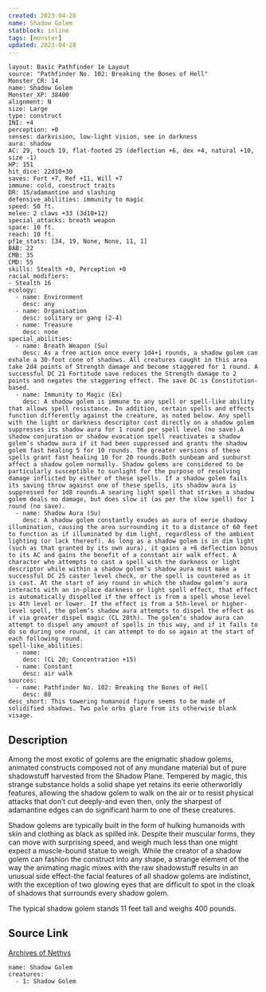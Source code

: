 ```yaml
---
created: 2023-04-28
name: Shadow Golem
statblock: inline
tags: [monster]
updated: 2023-04-28
---
```

```statblock
layout: Basic Pathfinder 1e Layout
source: "Pathfinder No. 102: Breaking the Bones of Hell"
Monster_CR: 14
name: Shadow Golem
Monster_XP: 38400
alignment: N
size: Large
type: construct
INI: +4
perception: +0
senses: darkvision, low-light vision, see in darkness
aura: shadow
AC: 29, touch 19, flat-footed 25 (deflection +6, dex +4, natural +10, size -1)
HP: 151
hit_dice: 22d10+30
saves: Fort +7, Ref +11, Will +7
immune: cold, construct traits
DR: 15/adamantine and slashing
defensive_abilities: immunity to magic
speed: 50 ft.
melee: 2 claws +33 (3d10+12)
special_attacks: breath weapon
space: 10 ft.
reach: 10 ft.
pf1e_stats: [34, 19, None, None, 11, 1]
BAB: 22
CMB: 35
CMD: 55
skills: Stealth +0, Perception +0
racial_modifiers:
- Stealth 16
ecology:
  - name: Environment
    desc: any
  - name: Organisation
    desc: solitary or gang (2-4)
  - name: Treasure
    desc: none
special_abilities:
  - name: Breath Weapon (Su)
    desc: As a free action once every 1d4+1 rounds, a shadow golem can exhale a 30-foot cone of shadows. All creatures caught in this area take 2d4 points of Strength damage and become staggered for 1 round. A successful DC 21 Fortitude save reduces the Strength damage to 2 points and negates the staggering effect. The save DC is Constitution-based.
  - name: Immunity to Magic (Ex)
    desc: A shadow golem is immune to any spell or spell-like ability that allows spell resistance. In addition, certain spells and effects function differently against the creature, as noted below. Any spell with the light or darkness descriptor cast directly on a shadow golem suppresses its shadow aura for 1 round per spell level (no save).A shadow conjuration or shadow evocation spell reactivates a shadow golem’s shadow aura if it had been suppressed and grants the shadow golem fast healing 5 for 10 rounds. The greater versions of these spells grant fast healing 10 for 20 rounds.Both sunbeam and sunburst affect a shadow golem normally. Shadow golems are considered to be particularly susceptible to sunlight for the purpose of resolving damage inflicted by either of these spells. If a shadow golem fails its saving throw against one of these spells, its shadow aura is suppressed for 1d8 rounds.A searing light spell that strikes a shadow golem deals no damage, but does slow it (as per the slow spell) for 1 round (no save).
  - name: Shadow Aura (Su)
    desc: A shadow golem constantly exudes an aura of eerie shadowy illumination, causing the area surrounding it to a distance of 60 feet to function as if illuminated by dim light, regardless of the ambient lighting (or lack thereof). As long as a shadow golem is in dim light (such as that granted by its own aura), it gains a +6 deflection bonus to its AC and gains the benefit of a constant air walk effect. A character who attempts to cast a spell with the darkness or light descriptor while within a shadow golem’s shadow aura must make a successful DC 25 caster level check, or the spell is countered as it is cast. At the start of any round in which the shadow golem’s aura interacts with an in-place darkness or light spell effect, that effect is automatically dispelled if the effect is from a spell whose level is 4th level or lower. If the effect is from a 5th-level or higher-level spell, the golem’s shadow aura attempts to dispel the effect as if via greater dispel magic (CL 20th). The golem’s shadow aura can attempt to dispel any amount of spells in this way, and if it fails to do so during one round, it can attempt to do so again at the start of each following round.
spell-like_abilities:
  - name:
    desc: (CL 20; Concentration +15)
  - name: Constant
    desc: air walk
sources:
  - name: Pathfinder No. 102: Breaking the Bones of Hell
    desc: 88
desc_short: This towering humanoid figure seems to be made of solidified shadows. Two pale orbs glare from its otherwise blank visage.
```
## Description
Among the most exotic of golems are the enigmatic shadow golems, animated constructs composed not of any mundane material but of pure shadowstuff harvested from the Shadow Plane. Tempered by magic, this strange substance holds a solid shape yet retains its eerie otherworldly features, allowing the shadow golem to walk on the air or to resist physical attacks that don’t cut deeply-and even then, only the sharpest of adamantine edges can do significant harm to one of these creatures.

Shadow golems are typically built in the form of hulking humanoids with skin and clothing as black as spilled ink. Despite their muscular forms, they can move with surprising speed, and weigh much less than one might expect a muscle-bound statue to weigh. While the creator of a shadow golem can fashion the construct into any shape, a strange element of the way the animating magic mixes with the raw shadowstuff results in an unusual side effect-the facial features of all shadow golems are indistinct, with the exception of two glowing eyes that are difficult to spot in the cloak of shadows that surrounds every shadow golem.

The typical shadow golem stands 11 feet tall and weighs 400 pounds.
## Source Link
[Archives of Nethys](https://aonprd.com/MonsterDisplay.aspx?ItemName=Shadow%20Golem)
```encounter-table
name: Shadow Golem
creatures:
  - 1: Shadow Golem
```
